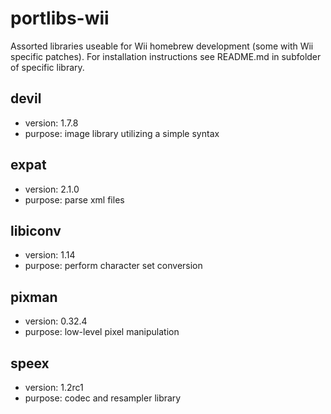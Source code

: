 portlibs-wii
============

Assorted libraries useable for Wii homebrew development (some with Wii specific
patches). For installation instructions see README.md in subfolder of specific
library.


devil
-----

* version: 1.7.8
* purpose: image library utilizing a simple syntax


expat
-----

* version: 2.1.0
* purpose: parse xml files


libiconv
--------

* version: 1.14
* purpose: perform character set conversion


pixman
------

* version: 0.32.4
* purpose: low-level pixel manipulation


speex
-----

* version: 1.2rc1
* purpose: codec and resampler library

